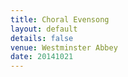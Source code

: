 ```yaml
---
title: Choral Evensong
layout: default
details: false
venue: Westminster Abbey
date: 20141021
---
```

